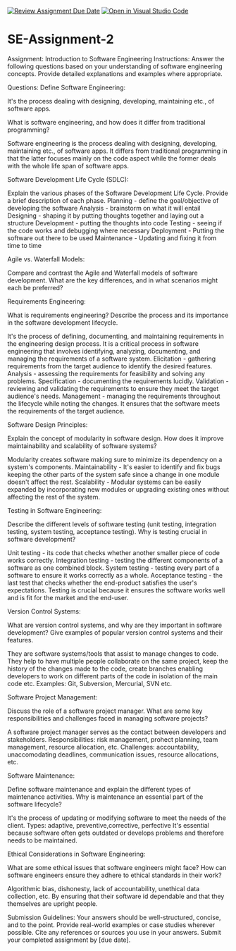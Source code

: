 [![Review Assignment Due Date](https://classroom.github.com/assets/deadline-readme-button-24ddc0f5d75046c5622901739e7c5dd533143b0c8e959d652212380cedb1ea36.svg)](https://classroom.github.com/a/-ucQIGTc)
[![Open in Visual Studio Code](https://classroom.github.com/assets/open-in-vscode-718a45dd9cf7e7f842a935f5ebbe5719a5e09af4491e668f4dbf3b35d5cca122.svg)](https://classroom.github.com/online_ide?assignment_repo_id=15225481&assignment_repo_type=AssignmentRepo)
# SE-Assignment-2
Assignment: Introduction to Software Engineering
Instructions:
Answer the following questions based on your understanding of software engineering concepts. Provide detailed explanations and examples where appropriate.

Questions:
Define Software Engineering:

It's the process dealing with designing, developing, maintaining etc., of software apps. 

What is software engineering, and how does it differ from traditional programming?

Software engineering is the process dealing with designing, developing, maintaining etc., of software apps.
It differs from traditional programming in that the latter focuses mainly on the code aspect while the former deals with the whole life span of software apps.

Software Development Life Cycle (SDLC):

Explain the various phases of the Software Development Life Cycle. Provide a brief description of each phase.
Planning - define the goal/objective of developing the software
Analysis - brainstorm on what it will entail
Designing - shaping it by putting thoughts together and laying out a structure
Development - putting the thoughts into code
Testing - seeing if the code works and debugging where necessary
Deployment - Putting the software out there to be used
Maintenance - Updating and fixing it from time to time

Agile vs. Waterfall Models:

Compare and contrast the Agile and Waterfall models of software development. What are the key differences, and in what scenarios might each be preferred?



Requirements Engineering:

What is requirements engineering? Describe the process and its importance in the software development lifecycle.

It's the process of defining, documenting, and maintaining requirements in the engineering design process.
It is a critical process in software engineering that involves identifying, analyzing, documenting, and managing the requirements of a software system.
Elicitation - gathering requirements from the target audience to identify the desired features.
Analysis - assessing the requirements for feasibility and solving any problems.
Specification - documenting the requirements lucidly.
Validation - reviewing and validating the requirements to ensure they meet the target audience's needs.
Management - managing the requirements throughout the lifecycle while noting the changes.
It ensures that the software meets the requirements of the target audience.

Software Design Principles:

Explain the concept of modularity in software design. How does it improve maintainability and scalability of software systems?

Modularity creates software making sure to minimize its dependency on a system's components. 
Maintainability - It's easier to identify and fix bugs keeping the other parts of the system safe since a change in one module doesn't affect the rest. 
Scalability - Modular systems can be easily expanded by incorporating new modules or upgrading existing ones without affecting the rest of the system.

Testing in Software Engineering:

Describe the different levels of software testing (unit testing, integration testing, system testing, acceptance testing). Why is testing crucial in software development?

Unit testing - its code that checks whether another smaller piece of code works correctly.
Integration testing - testing the different components of a software as one combined block. 
System testing - testing every part of a software to ensure it works correctly as a whole.
Acceptance testing - the last test that checks whether the end-product satisfies the user's expectations.
Testing is crucial because it ensures the software works well and is fit for the market and the end-user.

Version Control Systems:

What are version control systems, and why are they important in software development? Give examples of popular version control systems and their features.

They are software systems/tools that assist to manage changes to code. 
They help to have multiple people collaborate on the same project, keep the history of the changes made to the code, create branches enabling developers to work on different parts of the code in isolation of the main code etc.
Examples: Git, Subversion, Mercurial, SVN etc.

Software Project Management:

Discuss the role of a software project manager. What are some key responsibilities and challenges faced in managing software projects?

A software project manager serves as the contact between developers and stakeholders.
Responsibilities: risk management, prohect planning, team management, resource allocation, etc.
Challenges: accountability, unaccomodating deadlines, communication issues, resource allocations, etc. 

Software Maintenance:

Define software maintenance and explain the different types of maintenance activities. Why is maintenance an essential part of the software lifecycle?

It's the process of updating or modifying software to meet the needs of the client.
Types: adaptive, preventive,corrective, perfective
It's essential because software often gets outdated or develops problems and therefore needs to be maintained.  

Ethical Considerations in Software Engineering:

What are some ethical issues that software engineers might face? How can software engineers ensure they adhere to ethical standards in their work?

Algorithmic bias, dishonesty, lack of accountability, unethical data collection, etc.
By ensuring that their software id dependable and that they themselves are upright people.

Submission Guidelines:
Your answers should be well-structured, concise, and to the point.
Provide real-world examples or case studies wherever possible.
Cite any references or sources you use in your answers.
Submit your completed assignment by [due date].
